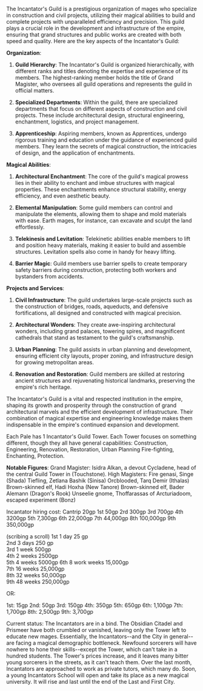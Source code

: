 The Incantator's Guild is a prestigious organization of mages who specialize in construction and civil projects, utilizing their magical abilities to build and complete projects with unparalleled efficiency and precision. This guild plays a crucial role in the development and infrastructure of the empire, ensuring that grand structures and public works are created with both speed and quality. Here are the key aspects of the Incantator's Guild:

**Organization**:

1. **Guild Hierarchy**: The Incantator's Guild is organized hierarchically, with different ranks and titles denoting the expertise and experience of its members. The highest-ranking member holds the title of Grand Magister, who oversees all guild operations and represents the guild in official matters.
    
2. **Specialized Departments**: Within the guild, there are specialized departments that focus on different aspects of construction and civil projects. These include architectural design, structural engineering, enchantment, logistics, and project management.
    
3. **Apprenticeship**: Aspiring members, known as Apprentices, undergo rigorous training and education under the guidance of experienced guild members. They learn the secrets of magical construction, the intricacies of design, and the application of enchantments.
    

**Magical Abilities**:

1. **Architectural Enchantment**: The core of the guild's magical prowess lies in their ability to enchant and imbue structures with magical properties. These enchantments enhance structural stability, energy efficiency, and even aesthetic beauty.
    
2. **Elemental Manipulation**: Some guild members can control and manipulate the elements, allowing them to shape and mold materials with ease. Earth mages, for instance, can excavate and sculpt the land effortlessly.
    
3. **Telekinesis and Levitation**: Telekinetic abilities enable members to lift and position heavy materials, making it easier to build and assemble structures. Levitation spells also come in handy for heavy lifting.
    
4. **Barrier Magic**: Guild members use barrier spells to create temporary safety barriers during construction, protecting both workers and bystanders from accidents.
    

**Projects and Services**:

1. **Civil Infrastructure**: The guild undertakes large-scale projects such as the construction of bridges, roads, aqueducts, and defensive fortifications, all designed and constructed with magical precision.
    
2. **Architectural Wonders**: They create awe-inspiring architectural wonders, including grand palaces, towering spires, and magnificent cathedrals that stand as testament to the guild's craftsmanship.
    
3. **Urban Planning**: The guild assists in urban planning and development, ensuring efficient city layouts, proper zoning, and infrastructure design for growing metropolitan areas.
    
4. **Renovation and Restoration**: Guild members are skilled at restoring ancient structures and rejuvenating historical landmarks, preserving the empire's rich heritage.
    

The Incantator's Guild is a vital and respected institution in the empire, shaping its growth and prosperity through the construction of grand architectural marvels and the efficient development of infrastructure. Their combination of magical expertise and engineering knowledge makes them indispensable in the empire's continued expansion and development.

Each Pale has 1 Incantator's Guild Tower. Each Tower focuses on something different, though they all have general capabilities:
Construction, Engineering, Renovation, Restoration, Urban Planning
Fire-fighting,
Enchanting,
Protection.

**Notable Figures**:
Grand Magister: Isidra Alkan, a devout Cycladene, head of the central Guild Tower in (Touchstone).
High Magisters:
Fire genasi, Singe (Shada)
Tiefling, Zetlana Bashik (Sinisa)
Orcblooded, Tarq Demir (Ithalas)
Brown-skinned elf, Hadi Hoxha (New Tanore)
Brown-skinned elf, Bader Alemann (Dragon's Rook)
Unseelie gnome, Thoffarassas of Arcturiadoom, escaped experiment (Bonz)

Incantator hiring cost:
Cantrip 20gp
1st 50gp
2rd 300gp
3rd 700gp
4th 3200gp
5th 7,300gp
6th 22,000gp
7th 44,000gp
8th 100,000gp
9th 350,000gp

(scribing a scroll)
1st 1 day 25 gp  
2nd 3 days 250 gp  
3rd 1 week 500gp  
4th 2 weeks 2500gp  
5th 4 weeks 5000gp
6th 8 work weeks 15,000gp  
7th 16 weeks 25,000gp  
8th 32 weeks 50,000gp  
9th 48 weeks 250,000gp

OR:

1st: 15gp 2nd: 50gp 3rd: 150gp 4th: 350gp 5th: 650gp 6th: 1,100gp 7th: 1,700gp 8th: 2,500gp 9th: 3,700gp

Current status:
The Incantators are in a bind. The Obsidian Citadel and Prismeer have both crumbled or vanished, leaving only the Tower left to educate new mages. Essentially, the Incantators--and the City in general--are facing a magical demographic bottleneck. Newfound sorcerers will have nowhere to hone their skills--except the Tower, which can't take in a hundred students. The Tower's prices increase, and it leaves many bitter young sorcerers in the streets, as it can't teach them. Over the last month, Incantators are approached to work as private tutors, which many do. Soon, a young Incantators School will open and take its place as a new magical university. It will rise and last until the end of the Last and First City.